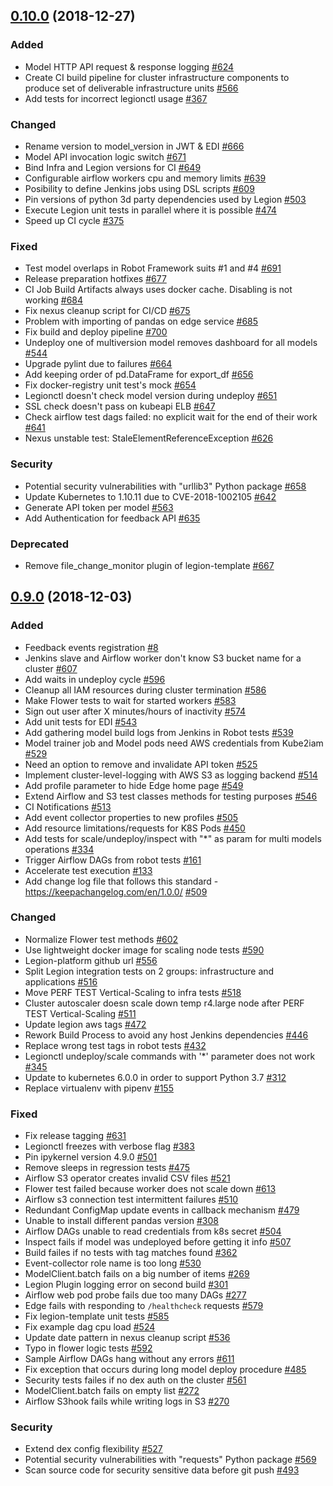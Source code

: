 ## [0.10.0](https://github.com/legion-platform/legion/tree/0.10.0) (2018-12-27)

### Added
- Model HTTP API request & response logging [\#624](https://github.com/legion-platform/legion/issues/624)
- Create CI build pipeline for cluster infrastructure components to produce set of deliverable infrastructure units  [\#566](https://github.com/legion-platform/legion/issues/566)
- Add tests for incorrect legionctl usage [\#367](https://github.com/legion-platform/legion/issues/367)

### Changed
- Rename version to model_version in JWT & EDI [\#666](https://github.com/legion-platform/legion/issues/666)
- Model API invocation logic switch [\#671](https://github.com/legion-platform/legion/issues/671)
- Bind Infra and Legion versions for CI [\#649](https://github.com/legion-platform/legion/issues/649)
- Configurable airflow workers cpu and memory limits [\#639](https://github.com/legion-platform/legion/issues/639)
- Posibility to define Jenkins jobs using DSL scripts [\#609](https://github.com/legion-platform/legion/issues/609)
- Pin versions of python 3d party dependencies used by Legion [\#503](https://github.com/legion-platform/legion/issues/503)
- Execute Legion unit tests in parallel where it is possible [\#474](https://github.com/legion-platform/legion/issues/474)
- Speed up CI cycle [\#375](https://github.com/legion-platform/legion/issues/375)

### Fixed
- Test model overlaps in Robot Framework suits #1 and #4 [\#691](https://github.com/legion-platform/legion/issues/691)
- Release preparation hotfixes [\#677](https://github.com/legion-platform/legion/issues/677)
- CI Job Build Artifacts always uses docker cache. Disabling is not working [\#684](https://github.com/legion-platform/legion/issues/684)
- Fix nexus cleanup script for CI/CD [\#675](https://github.com/legion-platform/legion/issues/675)
- Problem with importing of pandas on edge service [\#685](https://github.com/legion-platform/legion/issues/685)
- Fix build and deploy pipeline [\#700](https://github.com/legion-platform/legion/issues/700)
- Undeploy one of multiversion model removes dashboard for all models [\#544](https://github.com/legion-platform/legion/issues/544)
- Upgrade pylint due to failures [\#664](https://github.com/legion-platform/legion/issues/664)
- Add keeping order of pd.DataFrame for export\_df  [\#656](https://github.com/legion-platform/legion/issues/656)
- Fix docker-registry unit test's mock [\#654](https://github.com/legion-platform/legion/issues/654)
- Legionctl doesn't check model version during undeploy [\#651](https://github.com/legion-platform/legion/issues/651)
- SSL check doesn't pass on kubeapi ELB [\#647](https://github.com/legion-platform/legion/issues/647)
- Check airflow test dags failed: no explicit wait for the end of their work [\#641](https://github.com/legion-platform/legion/issues/641)
- Nexus unstable test:  StaleElementReferenceException  [\#626](https://github.com/legion-platform/legion/issues/626)

### Security
- Potential security vulnerabilities with "urllib3" Python package [\#658](https://github.com/legion-platform/legion/issues/658)
- Update Kubernetes to 1.10.11 due to CVE-2018-1002105 [\#642](https://github.com/legion-platform/legion/issues/642)
- Generate API token per model [\#563](https://github.com/legion-platform/legion/issues/563)
- Add Authentication for feedback API [\#635](https://github.com/legion-platform/legion/issues/635)

### Deprecated
- Remove file\_change\_monitor plugin of legion-template [\#667](https://github.com/legion-platform/legion/issues/667)


## [0.9.0](https://github.com/legion-platform/legion/tree/0.9.0) (2018-12-03)

### Added
- Feedback events registration [\#8](https://github.com/legion-platform/legion/issues/8)
- Jenkins slave and Airflow worker don't know S3 bucket name for a cluster [\#607](https://github.com/legion-platform/legion/issues/607)
- Add waits in undeploy cycle [\#596](https://github.com/legion-platform/legion/issues/596)
- Cleanup all IAM resources during cluster termination [\#586](https://github.com/legion-platform/legion/issues/586)
- Make Flower tests to wait for started workers [\#583](https://github.com/legion-platform/legion/issues/583)
- Sign out user after X minutes/hours of inactivity [\#574](https://github.com/legion-platform/legion/issues/574)
- Add unit tests for EDI [\#543](https://github.com/legion-platform/legion/issues/543)
- Add gathering model build logs from Jenkins in Robot tests [\#539](https://github.com/legion-platform/legion/issues/539)
- Model trainer job and Model pods need AWS credentials from Kube2iam [\#529](https://github.com/legion-platform/legion/issues/529)
- Need an option to remove and invalidate API token [\#525](https://github.com/legion-platform/legion/issues/525)
- Implement cluster-level-logging with AWS S3 as logging backend [\#514](https://github.com/legion-platform/legion/issues/514)
- Add profile parameter to hide Edge home page [\#549](https://github.com/legion-platform/legion/issues/549)
- Extend Airflow and S3 test classes methods for testing purposes [\#546](https://github.com/legion-platform/legion/issues/546)
- CI Notifications [\#513](https://github.com/legion-platform/legion/issues/513)
- Add event collector properties to new profiles [\#505](https://github.com/legion-platform/legion/issues/505)
- Add resource limitations/requests for K8S Pods [\#450](https://github.com/legion-platform/legion/issues/450)
- Add tests for scale/undeploy/inspect with "*" as param for multi models operations [\#334](https://github.com/legion-platform/legion/issues/334)
- Trigger Airflow DAGs from robot tests [\#161](https://github.com/legion-platform/legion/issues/161)
- Accelerate test execution [\#133](https://github.com/legion-platform/legion/issues/133)
- Add change log file that follows this standard - https://keepachangelog.com/en/1.0.0/  [#509](https://github.com/legion-platform/legion/issues/509)

### Changed
- Normalize Flower test methods [\#602](https://github.com/legion-platform/legion/issues/602)
- Use lightweight docker image for scaling node tests [\#590](https://github.com/legion-platform/legion/issues/590)
- Legion-platform github url [\#556](https://github.com/legion-platform/legion/issues/556)
- Split Legion integration tests on 2 groups: infrastructure and applications [\#516](https://github.com/legion-platform/legion/issues/516)
- Move PERF TEST Vertical-Scaling to infra tests [\#518](https://github.com/legion-platform/legion/issues/518)
- Cluster autoscaler doesn scale down temp r4.large node after PERF TEST Vertical-Scaling [\#511](https://github.com/legion-platform/legion/issues/511)
- Update legion aws tags [\#472](https://github.com/legion-platform/legion/issues/472)
- Rework Build Process to avoid any host Jenkins dependencies [\#446](https://github.com/legion-platform/legion/issues/446)
- Replace wrong test tags in robot tests [\#432](https://github.com/legion-platform/legion/issues/432)
- Legionctl undeploy/scale commands with '*' parameter does not work [\#345](https://github.com/legion-platform/legion/issues/345)
- Update to kubernetes 6.0.0 in order to support Python 3.7 [\#312](https://github.com/legion-platform/legion/issues/312)
- Replace virtualenv with pipenv [\#155](https://github.com/legion-platform/legion/issues/155)

### Fixed
- Fix release tagging [\#631](https://github.com/legion-platform/legion/issues/631)
- Legionctl freezes with verbose flag [\#383](https://github.com/legion-platform/legion/issues/383)
- Pin ipykernel version 4.9.0 [\#501](https://github.com/legion-platform/legion/issues/501)
- Remove sleeps in regression tests [\#475](https://github.com/legion-platform/legion/issues/475)
- Airflow S3 operator creates invalid CSV files [\#521](https://github.com/legion-platform/legion/issues/521)
- Flower test failed because worker does not scale down [\#613](https://github.com/legion-platform/legion/issues/613)
- Airflow s3 connection test intermittent failures [\#510](https://github.com/legion-platform/legion/issues/510)
- Redundant ConfigMap update events in callback mechanism [\#479](https://github.com/legion-platform/legion/issues/479)
- Unable to install different pandas version [\#308](https://github.com/legion-platform/legion/issues/308)
- Airflow DAGs unable to read credentials from k8s secret [\#504](https://github.com/legion-platform/legion/issues/504)
- Inspect fails if model was undeployed before getting it info [\#507](https://github.com/legion-platform/legion/issues/507)
- Build failes if no tests with tag matches found [\#362](https://github.com/legion-platform/legion/issues/362)
- Event-collector role name is too long [\#530](https://github.com/legion-platform/legion/issues/530)
- ModelClient.batch fails on a big number of items [\#269](https://github.com/legion-platform/legion/issues/269)
- Legion Plugin logging error on second build [\#301](https://github.com/legion-platform/legion/issues/301)
- Airflow web pod probe fails due too many DAGs [\#277](https://github.com/legion-platform/legion/issues/277)
- Edge fails with responding to `/healthcheck` requests [\#579](https://github.com/legion-platform/legion/issues/579)
- Fix legion-template unit tests [\#585](https://github.com/legion-platform/legion/issues/585)
- Fix example dag cpu load [\#524](https://github.com/legion-platform/legion/issues/524)
- Update date pattern in nexus cleanup script [\#536](https://github.com/legion-platform/legion/issues/536)
- Typo in flower logic tests [\#592](https://github.com/legion-platform/legion/issues/592)
- Sample Airflow DAGs hang without any errors [\#611](https://github.com/legion-platform/legion/issues/611)
- Fix exception that occurs during long model deploy procedure [\#485](https://github.com/legion-platform/legion/issues/485)
- Security tests failes if no dex auth on the cluster [\#561](https://github.com/legion-platform/legion/issues/561)
- ModelClient.batch fails on empty list [\#272](https://github.com/legion-platform/legion/issues/272)
- Airflow S3hook fails while writing logs in S3 [\#270](https://github.com/legion-platform/legion/issues/270)

### Security
- Extend dex config flexibility [\#527](https://github.com/legion-platform/legion/issues/527)
- Potential security vulnerabilities with "requests" Python package [\#569](https://github.com/legion-platform/legion/issues/569)
- Scan source code for security sensitive data before git push [\#493](https://github.com/legion-platform/legion/issues/493)
